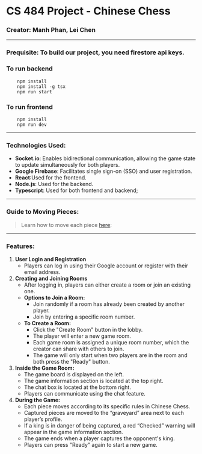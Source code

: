 # CS 484 Project - Chinese Chess

### Creator: Manh Phan, Lei Chen

---

### Prequisite: To build our project, you need firestore api keys.

### To run backend

```
    npm install
    npm install -g tsx
    npm run start
```

### To run frontend

```
    npm install
    npm run dev
```

---

### Technologies Used:

- **Socket.io**: Enables bidirectional communication,
  allowing the game state to update simultaneously for both players.
- **Google Firebase**: Facilitates single sign-on (SSO) and user registration.
- **React**:Used for the frontend.
- **Node.js**: Used for the backend.
- **Typescript**: Used for both frontend and backend;

---

### Guide to Moving Pieces:

> Learn how to move each piece [here](https://www.xiangqi.com/help/pieces-and-moves):

---

### Features:

1. **User Login and Registration**
   - Players can log in using their Google account or register with their email address.
2. **Creating and Joining Rooms**
   - After logging in, players can either create a room or join an existing one.
   - **Options to Join a Room:**
     - Join randomly if a room has already been created by another player.
     - Join by entering a specific room number.
   - **To Create a Room:**
     - Click the "Create Room" button in the lobby.
     - The player will enter a new game room.
     - Each game room is assigned a unique room number, which the creator can share with others to join.
     - The game will only start when two players are in the room and both press the "Ready" button.
3. **Inside the Game Room:**
   - The game board is displayed on the left.
   - The game information section is located at the top right.
   - The chat box is located at the bottom right.
   - Players can communicate using the chat feature.
4. **During the Game:**
   - Each piece moves according to its specific rules in Chinese Chess.
   - Captured pieces are moved to the “graveyard” area next to each player’s profile.
   - If a king is in danger of being captured, a red
     “Checked” warning will appear in the game information section.
   - The game ends when a player captures the opponent's king.
   - Players can press "Ready" again to start a new game.
